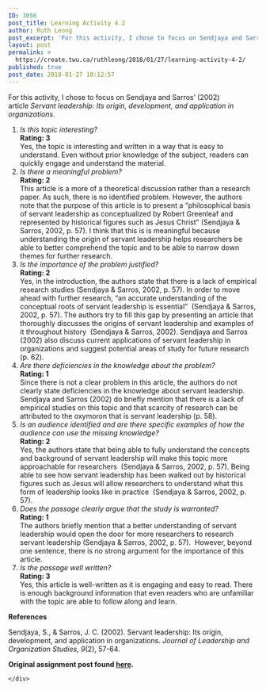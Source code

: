 ```yaml
---
ID: 3056
post_title: Learning Activity 4.2
author: Ruth Leong
post_excerpt: 'For this activity, I chose to focus on Sendjaya and Sarros&rsquo; (2002) article&nbsp;Servant leadership: Its origin, development, and application in organizations. Is this topic interesting? Rating: 3 Yes, the topic is interesting and written in a way that is easy to understand. Even without prior knowledge of the subject, readers can quickly engage and understand [&hellip;]'
layout: post
permalink: >
  https://create.twu.ca/ruthleong/2018/01/27/learning-activity-4-2/
published: true
post_date: 2018-01-27 18:12:57
---
```

For this activity, I chose to focus on Sendjaya and Sarros&#8217; (2002) article <em>Servant leadership: Its origin, development, and application in organizations</em>.

<ol>
<li><em>Is this topic interesting?</em><br />
<strong>Rating: 3</strong><br />
Yes, the topic is interesting and written in a way that is easy to understand. Even without prior knowledge of the subject, readers can quickly engage and understand the material.</li>
<li><em>Is there a meaningful problem?<br />
</em><strong>Rating: 2<br />
</strong>This article is a more of a theoretical discussion rather than a research paper. As such, there is no identified problem. However, the authors note that the purpose of this article is to present a &#8220;philosophical basis of servant leadership as conceptualized by Robert Greenleaf and represented by historical figures such as Jesus Christ&#8221; (Sendjaya &amp; Sarros, 2002, p. 57). I think that this is is meaningful because understanding the origin of servant leadership helps researchers be able to better comprehend the topic and to be able to narrow down themes for further research.</li>
<li><em>Is the importance of the problem justified?<br />
</em><strong>Rating: 2</strong><em><br />
</em>Yes, in the introduction, the authors state that there is a lack of empirical research studies (Sendjaya &amp; Sarros, 2002, p. 57). In order to move ahead with further research, &#8220;an accurate understanding of the conceptual roots of servant leadership is essential&#8221;  (Sendjaya &amp; Sarros, 2002, p. 57). The authors try to fill this gap by presenting an article that thoroughly discusses the origins of servant leadership and examples of it throughout history  (Sendjaya &amp; Sarros, 2002). Sendjaya and Sarros (2002) also discuss current applications of servant leadership in organizations and suggest potential areas of study for future research (p. 62).</li>
<li><em>Are there deficiencies in the knowledge about the problem?<br />
</em><strong>Rating: 1</strong><em><br />
</em>Since there is not a clear problem in this article, the authors do not clearly state deficiencies in the knowledge about servant leadership. Sendjaya and Sarros (2002) do briefly mention that there is a lack of empirical studies on this topic and that scarcity of research can be attributed to the oxymoron that is servant leadership (p. 58).</li>
<li><em>Is an audience identified and are there specific examples of how the audience can use the missing knowledge?<br />
</em><strong>Rating: 2<br />
</strong>Yes, the authors state that being able to fully understand the concepts and background of servant leadership will make this topic more approachable for researchers  (Sendjaya &amp; Sarros, 2002, p. 57). Being able to see how servant leadership has been walked out by historical figures such as Jesus will allow researchers to understand what this form of leadership looks like in practice  (Sendjaya &amp; Sarros, 2002, p. 57).</li>
<li><em>Does the passage clearly argue that the study is warranted?<br />
</em><strong>Rating: 1<br />
</strong>The authors briefly mention that a better understanding of servant leadership would open the door for more researchers to research servant leadership (Sendjaya &amp; Sarros, 2002, p. 57).  However, beyond one sentence, there is no strong argument for the importance of this article.</li>
<li><em>Is the passage well written?<br />
</em><strong>Rating: 3</strong><br />
Yes, this article is well-written as it is engaging and easy to read. There is enough background information that even readers who are unfamiliar with the topic are able to follow along and learn.</li>
</ol>

<strong>References</strong>

Sendjaya, S., &amp; Sarros, J. C. (2002). Servant leadership: Its origin, development, and application in organizations. <em>Journal of Leadership and Organization Studies, 9</em>(2), 57-64.

<strong>Original assignment post found <a href="https://create.twu.ca/ldrs591-sp18/unit-4-learning-activities/">here</a>. </strong>

<div id="themify_builder_content-404" data-postid="404" class="themify_builder_content themify_builder_content-404 themify_builder">

    </div>

<!-- /themify_builder_content -->